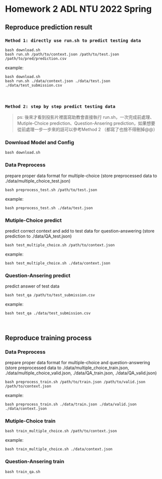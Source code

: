 # **Homework 2 ADL NTU 2022 Spring**

## **Reproduce prediction result**
### **`Method 1: directly use run.sh to predict testing data`**
```shell
bash download.sh
bash run.sh /path/to/context.json /path/to/test.json /path/to/pred/prediction.csv
```

example:
```shell
bash download.sh
bash run.sh ./data/context.json ./data/test.json ./data/test_submission.csv
```

<br>

### **`Method 2: step by step predict testing data`**
> ps: 後來才看到投影片裡面寫助教會直接執行 run.sh，一次完成前處理、Mutiple-Choice prediction、Question-Ansering prediction，如果想要從前處理一步一步來的話可以參考Method 2 （都寫了也捨不得刪掉@@）

### **Download Model and Config**
```shell
bash download.sh
```


### **Data Preprocess**
prepare proper data format for multiple-choice (store preprocessed data to ./data/multiple_choice_test.json)

```shell
bash preprocess_test.sh /path/to/test.json
```

example:
```shell
bash preprocess_test.sh ./data/test.json
```

### **Mutiple-Choice predict**
predict correct context and add to test data for question-answering (store prediction to ./data/QA_test.json)

```shell
bash test_multiple_choice.sh /path/to/context.json
```

example:
```shell
bash test_multiple_choice.sh ./data/context.json
```

### **Question-Ansering predict**
predict answer of test data 

```shell
bash test_qa /path/to/test_submission.csv
```

example:
```shell
bash test_qa ./data/test_submission.csv
```

<br>

## **Reproduce training process**

### **Data Preprocess**
prepare proper data format for multiple-choice and question-answering (store preprocessed data to ./data/multiple_choice_train.json, ./data/multiple_choice_valid.json, ./data/QA_train.json, ./data/QA_valid.json)

```shell
bash preprocess_train.sh /path/to/train.json /path/to/valid.json /path/to/context.json
```

example:
```shell
bash preprocess_train.sh ./data/train.json ./data/valid.json ./data/context.json
```

### **Mutiple-Choice train**

```shell
bash train_multiple_choice.sh /path/to/context.json
```

example:
```shell
bash train_multiple_choice.sh ./data/context.json
```

### **Question-Ansering train**

```shell
bash train_qa.sh
```
